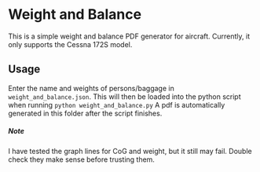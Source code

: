 # Weight and Balance
This is a simple weight and balance PDF generator for aircraft. Currently, it only supports the Cessna 172S model.

## Usage
Enter the name and weights of persons/baggage in `weight_and_balance.json`. 
This will then be loaded into the python script when running `python weight_and_balance.py`
A pdf is automatically generated in this folder after the script finishes.

##### Note
I have tested the graph lines for CoG and weight, but it still may fail. Double check they make sense before trusting them.